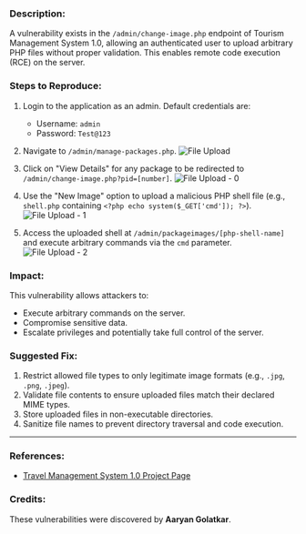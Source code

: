 ### **Description:**
A vulnerability exists in the `/admin/change-image.php` endpoint of Tourism Management System 1.0, allowing an authenticated user to upload arbitrary PHP files without proper validation. This enables remote code execution (RCE) on the server.

### **Steps to Reproduce:**
1. Login to the application as an admin. Default credentials are:
   - Username: `admin`
   - Password: `Test@123`
2. Navigate to `/admin/manage-packages.php`.
![File Upload](https://github.com/user-attachments/assets/f26adcbe-6194-49c5-807c-2972ca045b0e)

3. Click on "View Details" for any package to be redirected to `/admin/change-image.php?pid=[number]`.
![File Upload - 0](https://github.com/user-attachments/assets/1e3804eb-1021-4070-b7ce-b95a62fffb02)

4. Use the "New Image" option to upload a malicious PHP shell file (e.g., `shell.php` containing `<?php echo system($_GET['cmd']); ?>`).
![File Upload - 1](https://github.com/user-attachments/assets/d99ab31b-559d-4a42-abb4-2673f0ae3f67)

5. Access the uploaded shell at `/admin/packageimages/[php-shell-name]` and execute arbitrary commands via the `cmd` parameter.
![File Upload - 2](https://github.com/user-attachments/assets/c13731dd-9a19-485d-b8a5-abd2f2540aff)


### **Impact:**
This vulnerability allows attackers to:
- Execute arbitrary commands on the server.
- Compromise sensitive data.
- Escalate privileges and potentially take full control of the server.

### **Suggested Fix:**
1. Restrict allowed file types to only legitimate image formats (e.g., `.jpg`, `.png`, `.jpeg`).
2. Validate file contents to ensure uploaded files match their declared MIME types.
3. Store uploaded files in non-executable directories.
4. Sanitize file names to prevent directory traversal and code execution.

---

### **References:**
- [Travel Management System 1.0 Project Page](https://code-projects.org/travels-management-system-using-php-source-code/)
### **Credits:**
These vulnerabilities were discovered by **Aaryan Golatkar**.

